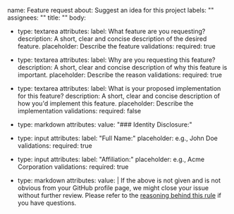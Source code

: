 name: Feature request
about: Suggest an idea for this project
labels: ""
assignees: ""
title: ""
body:
  - type: textarea
    attributes:
      label: What feature are you requesting?
      description: A short, clear and concise description of the desired feature.
      placeholder: Describe the feature
    validations:
      required: true

  - type: textarea
    attributes:
      label: Why are you requesting this feature?
      description: A short, clear and concise description of why this feature is important.
      placeholder: Describe the reason
    validations:
      required: true

  - type: textarea
    attributes:
      label: What is your proposed implementation for this feature?
      description: A short, clear and concise description of how you'd implement this feature.
      placeholder: Describe the implementation
    validations:
      required: false

  - type: markdown
    attributes:
      value: "### Identity Disclosure:"

  - type: input
    attributes:
      label: "Full Name:"
      placeholder: e.g., John Doe
    validations:
      required: true

  - type: input
    attributes:
      label: "Affiliation:"
      placeholder: e.g., Acme Corporation
    validations:
      required: true

  - type: markdown
    attributes:
      value: |
        If the above is not given and is not obvious from your GitHub profile page, we might close your issue without further review. Please refer to the [reasoning behind this rule](https://berthub.eu/articles/posts/anonymous-help/) if you have questions.
